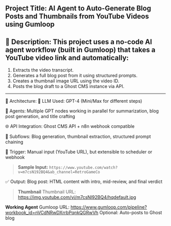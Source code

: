 Project Title:
AI Agent to Auto-Generate Blog Posts and Thumbnails from YouTube Videos using Gumloop
---------------------
📌 Description:
This project uses a no-code AI agent workflow (built in Gumloop) that takes a YouTube video link and automatically:
---------------------
1. Extracts the video transcript.
2. Generates a full blog post from it using structured prompts.
3. Creates a thumbnail image URL using the video ID.
4. Posts the blog draft to a Ghost CMS instance via API.
----------------------
🔧 Architecture:
🧠 LLM Used: GPT-4 (Mini/Max for different steps)

🔗 Agents: Multiple GPT nodes working in parallel for summarization, blog post generation, and title crafting

🌐 API Integration: Ghost CMS API + n8n webhook compatible

🧩 Subflows: Blog generation, thumbnail extraction, structured prompt chaining

🔁 Trigger: Manual input (YouTube URL), but extensible to scheduler or webhook



> **Sample Input:**
> `https://www.youtube.com/watch?v=m7csN192BQ4&ab_channel=RetroGameCo`


✅ Output:
Blog post: HTML content with intro, mid-review, and final verdict

> **Thumbnail**
Thumbnail URL: https://img.youtube.com/vi/m7csNl92BQ4/hqdefault.jpg

**Working Agent**
Gumloop URL: https://www.gumloop.com/pipeline?workbook_id=nVCdNRwDXrrbPqnkQGRwVh 
Optional: Auto-posts to Ghost blog
